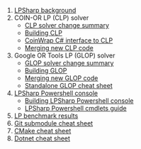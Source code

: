 
1. [LPSharp background](LPSharp-background)
2. COIN-OR LP (CLP) solver
   - [CLP solver change summary](CLP-solver-change-summary)
   - [Building CLP](Building-CLP)
   - [CoinWrap C# interface to CLP](CoinWrap-C%23-interface-to-CLP)
   - [Merging new CLP code](Merging-new-CLP-code)
3. Google OR Tools LP (GLOP) solver
   - [GLOP solver change summary](GLOP-solver-change-summary)
   - [Building GLOP](Building-GLOP)
   - [Merging new GLOP code](Merging-new-GLOP-code)
   - [Standalone GLOP cheat sheet](Standalone-GLOP-cheatsheet)
4. [LPSharp Powershell console](LPSharp-Powershell-Console)
   - [Building LPSharp Powershell console](Building-LPSharp-Powershell-Console)
   - [LPSharp Powershell cmdlets guide](LPSharp-Powershell-Cmdlets-Guide)
5. [LP benchmark results](LP-benchmark-results)
6. [Git submodule cheat sheet](Git-Submodule-cheatsheet)
7. [CMake cheat sheet](CMake-cheatsheet)
8. [Dotnet cheat sheet](Dotnet-cheatsheet)
